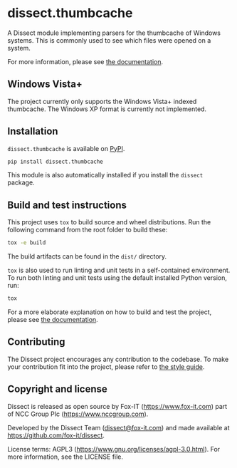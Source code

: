 # dissect.thumbcache

A Dissect module implementing parsers for the thumbcache of Windows systems.
This is commonly used to see which files were opened on a system.

For more information, please see [the documentation](https://docs.dissect.tools/en/latest/projects/dissect.thumbcache/index.html).

## Windows Vista+

The project currently only supports the Windows Vista+ indexed thumbcache. The Windows XP format is currently not implemented.

## Installation

`dissect.thumbcache` is available on [PyPI](https://pypi.org/project/dissect.thumbcache/).

```bash
pip install dissect.thumbcache
```

This module is also automatically installed if you install the `dissect` package.

## Build and test instructions

This project uses `tox` to build source and wheel distributions. Run the following command from the root folder to build
these:

```bash
tox -e build
```

The build artifacts can be found in the `dist/` directory.

`tox` is also used to run linting and unit tests in a self-contained environment. To run both linting and unit tests
using the default installed Python version, run:

```bash
tox
```

For a more elaborate explanation on how to build and test the project, please see [the
documentation](https://docs.dissect.tools/en/latest/contributing/developing.html#building-testing).

## Contributing

The Dissect project encourages any contribution to the codebase. To make your contribution fit into the project, please
refer to [the style guide](https://docs.dissect.tools/en/latest/contributing/style-guide.html).

## Copyright and license

Dissect is released as open source by Fox-IT (<https://www.fox-it.com>) part of NCC Group Plc
(<https://www.nccgroup.com>).

Developed by the Dissect Team (<dissect@fox-it.com>) and made available at <https://github.com/fox-it/dissect>.

License terms: AGPL3 (<https://www.gnu.org/licenses/agpl-3.0.html>). For more information, see the LICENSE file.
